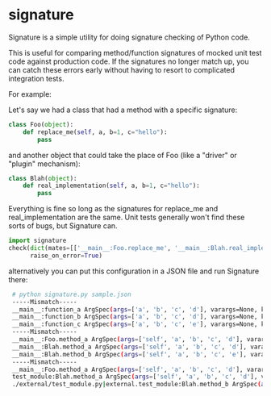 signature
=========

Signature is a simple utility for doing signature checking of Python code.

This is useful for comparing method/function signatures of mocked unit test code 
against production code. If the signatures no longer match up, you can catch
these errors early without having to resort to complicated integration tests.

For example:

Let's say we had a class that had a method with a specific signature:

```python
class Foo(object):
    def replace_me(self, a, b=1, c="hello"):
        pass
```

and another object that could take the place of Foo (like a "driver" or "plugin"
mechanism):

```python
class Blah(object):
    def real_implementation(self, a, b=1, c="hello"):
        pass
```

Everything is fine so long as the signatures for replace_me and real_implementation
are the same. Unit tests generally won't find these sorts of bugs, but Signature can.

```python
import signature
check(dict(mates=[['__main__:Foo.replace_me', '__main__:Blah.real_implementation']]),
      raise_on_error=True)
```

alternatively you can put this configuration in a JSON file and run Signature there:

```bash
 # python signature.py sample.json 
 -----Mismatch-----
 __main__:function_a ArgSpec(args=['a', 'b', 'c', 'd'], varargs=None, keywords=None, defaults=None)
 __main__:function_b ArgSpec(args=['a', 'b', 'c', 'd'], varargs=None, keywords=None, defaults=None)
 __main__:function_c ArgSpec(args=['a', 'b', 'c', 'e'], varargs=None, keywords=None, defaults=None)
 -----Mismatch-----
 __main__:Foo.method_a ArgSpec(args=['self', 'a', 'b', 'c', 'd'], varargs=None, keywords=None, defaults=None)
 __main__:Blah.method_a ArgSpec(args=['self', 'a', 'b', 'c', 'd'], varargs=None, keywords=None, defaults=None)
 __main__:Blah.method_b ArgSpec(args=['self', 'a', 'b', 'c', 'e'], varargs=None, keywords=None, defaults=None)
 -----Mismatch-----
 __main__:Foo.method_a ArgSpec(args=['self', 'a', 'b', 'c', 'd'], varargs=None, keywords=None, defaults=None)
 test_module:Blah.method_a ArgSpec(args=['self', 'a', 'b', 'c', 'd'], varargs=None, keywords=None, defaults=None)
 ./external/test_module.py|external.test_module:Blah.method_b ArgSpec(args=['self', 'a', 'b', 'c', 'e'], varargs=None, keywords=None, defaults=None)
```

